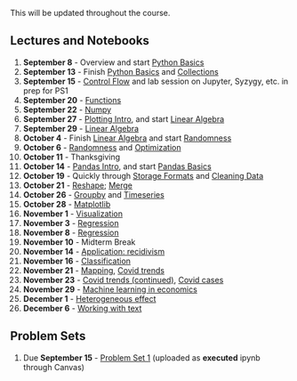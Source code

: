 This will be updated throughout the course.

## Lectures and Notebooks
1. **September 8** -  Overview and start [Python Basics](https://datascience.quantecon.org/python_fundamentals/basics.html)
2. **September 13** - Finish [Python Basics](https://datascience.quantecon.org/python_fundamentals/basics.html) and [Collections](https://datascience.quantecon.org/python_fundamentals/collections.html)
3. **September 15** - [Control Flow](https://datascience.quantecon.org/python_fundamentals/control_flow.html) and lab session on Jupyter, Syzygy, etc.  in prep for PS1
4. **September 20** - [Functions](https://datascience.quantecon.org/python_fundamentals/functions.html)
5. **September 22** - [Numpy](https://datascience.quantecon.org/scientific/numpy_arrays.html)
6. **September 27** - [Plotting Intro](https://datascience.quantecon.org/scientific/plotting.html), and start [Linear Algebra](https://datascience.quantecon.org/scientific/applied_linalg.html)
7. **September 29** - [Linear Algebra](https://datascience.quantecon.org/scientific/applied_linalg.html)
8. **October 4** - Finish [Linear Algebra](https://datascience.quantecon.org/scientific/applied_linalg.html) and start [Randomness](https://datascience.quantecon.org/scientific/randomness.html)
9. **October 6** - [Randomness](https://datascience.quantecon.org/scientific/randomness.html) and [Optimization](https://datascience.quantecon.org/scientific/optimization.html)
10. **October 11** - Thanksgiving
11. **October 14** - [Pandas Intro](https://datascience.quantecon.org/pandas/intro.html), and start [Pandas Basics](https://datascience.quantecon.org/pandas/basics.html)
12. **October 19** - Quickly through [Storage Formats](https://datascience.quantecon.org/pandas/storage_formats.html) and  [Cleaning Data](https://datascience.quantecon.org/pandas/data_clean.html)
13. **October 21** - [Reshape](https://datascience.quantecon.org/pandas/reshape.html); [Merge](https://datascience.quantecon.org/pandas/merge.html)
14. **October 26** - [Groupby](https://datascience.quantecon.org/pandas/groupby.html) and [Timeseries](https://datascience.quantecon.org/pandas/timeseries.html)
15. **October 28** - [Matplotlib](https://datascience.quantecon.org/pandas/matplotlib.html)
16. **November 1** - [Visualization](https://datascience.quantecon.org/applications/visualization_rules.html)
17. **November 3** - [Regression](https://datascience.quantecon.org/applications/regression.html)
18. **November 8** - [Regression](https://datascience.quantecon.org/applications/regression.html)
18. **November 10** - Midterm Break
19. **November 14** - [Application: recidivism](https://datascience.quantecon.org/applications/recidivism.html)
20. **November 16** - [Classification](https://datascience.quantecon.org/applications/classification.html)
21. **November 21** - [Mapping](https://datascience.quantecon.org/applications/maps.html), [Covid trends](https://github.com/ubcecon/ECON323_2020_Fall/blob/master/extra_notebooks/covid-trends.ipynb)
22. **November 23** - [Covid trends (continued)](https://github.com/ubcecon/ECON323_2020_Fall/blob/master/extra_notebooks/covid-trends.ipynb), [Covid cases](https://github.com/ubcecon/ECON323_2020_Fall/blob/master/extra_notebooks/covid-cases.ipynb)
23. **November 29** - [Machine learning in economics](https://datascience.quantecon.org/applications/ml_in_economics.html)
24. **December 1** - [Heterogeneous effect](https://datascience.quantecon.org/applications/heterogeneity.html)
25. **December 6** - [Working with text](https://datascience.quantecon.org/applications/working_with_text.html)

## Problem Sets
1. Due **September 15** - [Problem Set 1](https://datascience.quantecon.org/problem_sets/problem_set_1.html) (uploaded as **executed** ipynb through Canvas)
<!-- 2. Due **September 23rd** - [Problem Set 2](https://datascience.quantecon.org/problem_sets/problem_set_2.html) -->
<!-- 3. Due **October 1st** - [Problem Set 3](https://datascience.quantecon.org/problem_sets/problem_set_3.html)  -->
<!-- 4. Due **October 8th** - [Problem Set 4](https://datascience.quantecon.org/problem_sets/problem_set_4.html) - Only quetsions 1, 3, 5, and 6  -->
<!-- 5. Due **October 22nd** - [Problem Set 5](https://datascience.quantecon.org/problem_sets/problem_set_5.html)  -->
<!-- 6. Due **October 29th** - [Problem Set 6](https://datascience.quantecon.org/problem_sets/problem_set_6.html) - Only questions 1-7 and 9-10. -->
<!-- 7. Due **November 5th** - [Problem Set 7](https://datascience.quantecon.org/problem_sets/problem_set_7.html)  -->
<!-- 7. Due **November 19th** [Problem Set 8](https://datascience.quantecon.org/problem_sets/problem_set_8.html) or the exercises from [the covid prediction notebook](https://github.com/ubcecon/323-covid/blob/master/notebooks/covid-prediction.ipynb) -\-> -->
